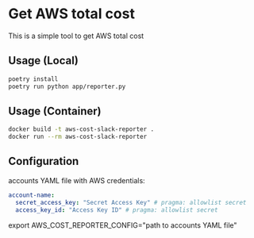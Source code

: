 # Get AWS total cost

This is a simple tool to get AWS total cost

## Usage (Local)

```bash
poetry install
poetry run python app/reporter.py
```

## Usage (Container)

```bash
docker build -t aws-cost-slack-reporter .
docker run --rm aws-cost-slack-reporter
```

## Configuration
accounts YAML file with AWS credentials:

```yaml
account-name:
  secret_access_key: "Secret Access Key" # pragma: allowlist secret
  access_key_id: "Access Key ID" # pragma: allowlist secret
```
export AWS_COST_REPORTER_CONFIG="path to accounts YAML file"
